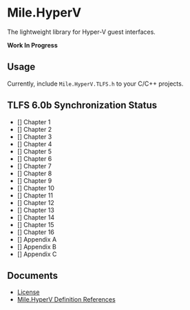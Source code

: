 ﻿# Mile.HyperV

The lightweight library for Hyper-V guest interfaces.

**Work In Progress**

## Usage

Currently, include `Mile.HyperV.TLFS.h` to your C/C++ projects.

## TLFS 6.0b Synchronization Status

- [] Chapter 1
- [] Chapter 2
- [] Chapter 3
- [] Chapter 4
- [] Chapter 5
- [] Chapter 6
- [] Chapter 7
- [] Chapter 8
- [] Chapter 9
- [] Chapter 10
- [] Chapter 11
- [] Chapter 12
- [] Chapter 13
- [] Chapter 14
- [] Chapter 15
- [] Chapter 16
- [] Appendix A
- [] Appendix B
- [] Appendix C

## Documents

- [License](License.md)
- [Mile.HyperV Definition References](References/ReadMe.md)
